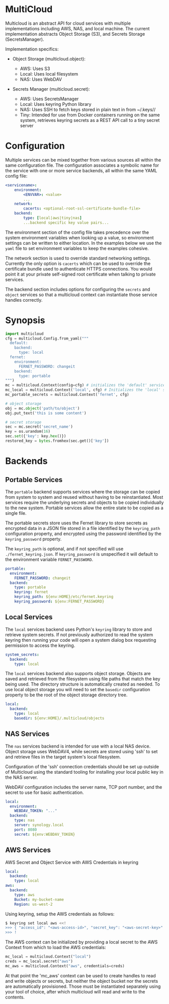 # MultiCloud

Multicloud is an abstract API for cloud services with multiple implementations including AWS, NAS, and local machine.
The current implementation abstracts Object Storage (S3), and Secrets Storage (SecretsManager).

Implementation specifics:

  - Object Storage (multicloud.object):
    - AWS: Uses S3
    - Local: Uses local filesystem
    - NAS: Uses WebDAV

  - Secrets Manager (multicloud.secret):
    - AWS: Uses SecretsManager
    - Local: Uses keyring Python library
    - NAS: Uses SSH to fetch keys stored in plain text in from ~/.keys/<service>/<user>
    - Tiny: Intended for use from Docker containers running on the same system, retrieves keyring secrets as a REST API call to a tiny secret server

# Configuration

Multiple services can be mixed together from various sources all within the same configuration file.  The configuration associates a symbolic name
for the service with one or more service backends, all within the same YAML config file:

```yaml
<servicename>:
    environment:
        <ENVVAR>: <value>
        ...
    network:
        cacerts: <optional-root-ssl-certificate-bundle-file>
    backend:
        type: [local|aws|tiny|nas]
        ...backend specific key value pairs...
```

The environment section of the config file takes precedence over the system environment variables when looking up a value, so environment 
settings can be written to either location.  In the examples below we use the `yaml` file to set environment variables to keep the examples
cohesive.

The network section is used to override standard networking settings.  Currently the only option is `cacerts` which can be used to override
the certificate bundle used to authenticate HTTPS connections.  You would point it at your private self-signed root certificate when talking 
to private services.

The backend section includes options for configuring the `secrets` and `object` services so that a multicloud context can instantiate those
service handles correctly.   

# Synopsis


```python
import multicloud
cfg = multicloud.Config.from_yaml("""
  default:
    backend:
      type: local
  fernet:
    environment:
      FERNET_PASSWORD: changeit
    backend:
      type: portable
""")
mc = multicloud.Context(config=cfg) # initializes the 'default' service
mc_local = multicloud.Context('local', cfg) # Initializes the 'local' service
mc_portable_secrets = multicloud.Context('fernet', cfg)

# object storage
obj = mc.object('path/to/object')
obj.put_text('this is some content')

# secret storage
sec = mc.secret('secret_name')
key = os.urandom(16)
sec.set({'key': key.hex()})
restored_key = bytes.fromhex(sec.get()['key'])
```

# Backends

## Portable Services

The `portable` backend supports services where the storage can be copied from system to system and reused without having to be reinstantiated.  Most services require the underlying secrets
and objects to be copied individually to the new system.  Portable services allow the entire
state to be copied as a single file.  

The portable secrets store uses the Fernet library to store secrets as encrypted data in a JSON
file stored in a file identified by the `keyring_path` configuration property, and encrypted using the password identified by the `keyring_password` property.  

The `keyring_path` is optional, and if not specified will use `./fernet_keyring.json`.  If `keyring_password` is unspecified it will default to the environment variable `FERNET_PASSWORD`.

```yaml
portable:
  environment:
    FERNET_PASSWORD: changeit
  backend:
    type: portable
    keyring: fernet
    keyring_path: ${env:HOME}/etc/fernet.keyring
    keyring_password: ${env:FERNET_PASSWORD}
```

## Local Services

The `local` services backend uses Python's `keyring` library to store and retrieve system 
secrets.  If not previously authorized to read the system keyring then running your code will
open a system dialog box requesting permission to access the keyring.



```yaml
system_secrets:
  backend:
    type: local
```

The `local` services backend also supports object storage.  Objects are saved and retrieved 
from the filesystem using file paths that match the key being used.  The directory structure
is automatically created as needed.  To use local object storage you will need to set the 
`basedir` configuration property to be the root of the object storage directory tree.

```yaml
local:
  backend:
    type: local
    basedir: ${env:HOME}/.multicloud/objects
```

## NAS Services

The `nas` services backend is intended for use with a local NAS device.  Object storage uses 
WebDAV4, while secrets are stored using 'ssh' to set and retrieve files in the target system's
local filesystem.

Configuration of the 'ssh' connection credentials should be set up outside of Multicloud using
the standard tooling for installing your local public key in the NAS server.

WebDAV configuration includes the server name, TCP port number, and the secret to use for basic authentication.

```yaml
local:
  environment:
    WEBDAV_TOKEN: "..."
  backend:
    type: nas
    server: synology.local
    port: 8080
    secret: ${env:WEBDAV_TOKEN}
```

## AWS Services

AWS Secret and Object Service with AWS Credentials in keyring 

```yaml
local:
  backend:
    type: local
aws:
  backend:
    type: aws
    Bucket: my-bucket-name
    Region: us-west-2
```

Using keyring, setup the AWS credentials as follows:

```bash
$ keyring set local aws <<!
>>> { "access_id": "<aws-access-id>", "secret_key": "<aws-secret-key>" }
>>> !
```

The AWS context can be initialized by providing a local secret to the AWS Context from which to load the AWS credentials:

```python
mc_local = multicloud.Context("local")
creds = mc_local.secret("aws")
mc_aws = multicloud.Context("aws", credentials=creds)
```

At that point the 'mc_aws' context can be used to create handles to read and write objects or secrets, but neither the object bucket
nor the secrets are automatically provisioned.   Those must be instantiated separately using your tool of choice, after which multicloud
will read and write to the contents.


